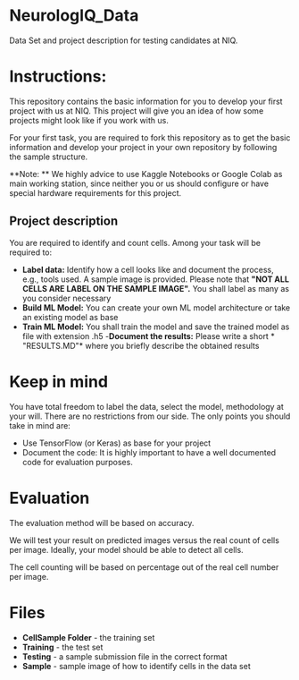 # NeurologIQ_Data
Data Set and project description for testing candidates at NIQ.

# Instructions:

This repository contains the basic information for you to develop your first project with us at NIQ. This project will give you an idea of how some projects might look like if you work with us.

For your first task, you are required to fork this repository as to get the basic information and develop your project in your own repository by following the sample structure.

**Note: ** We highly advice to use Kaggle Notebooks or Google Colab as main working station, since neither you or us should configure or have special hardware requirements for this project.

## Project description

You are required to identify and count cells. Among your task will be required to:
- **Label data:** Identify how a cell looks like and document the process, e.g., tools used. A sample image is provided. Please note that **"NOT ALL CELLS ARE LABEL ON THE SAMPLE IMAGE".** You shall label as many as you consider necessary
- **Build ML Model:** You can create your own ML model architecture or take an existing model as base
- **Train ML Model:** You shall train the model and save the trained model as file with extension .h5
-**Document the results:** Please write a short * "RESULTS.MD"* where you briefly describe the obtained results

# Keep in mind

You have total freedom to label the data, select the model, methodology at your will. There are no restrictions from our side. The only points you should take in mind are:
- Use TensorFlow (or Keras) as base for your project
- Document the code: It is highly important to have a well documented code for evaluation purposes.

# Evaluation

The evaluation method will be based on accuracy.

We will test your result on predicted images versus the real count of cells per image. Ideally, your model should be able to detect all cells.

The cell counting will be based on percentage out of the real cell number per image.

# Files

*   **CellSample Folder** - the training set
*   **Training** - the test set
*   **Testing** - a sample submission file in the correct format
*   **Sample** - sample image of how to identify cells in the data set